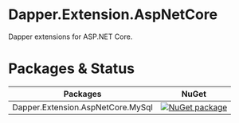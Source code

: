 # Dapper.Extension.AspNetCore

Dapper extensions for ASP.NET Core.

# Packages & Status
Packages | NuGet
---------|------
Dapper.Extension.AspNetCore.MySql|[![NuGet package](https://buildstats.info/nuget/Dapper.Extension.AspNetCore.MySql)](https://www.nuget.org/packages/Dapper.Extension.AspNetCore.MySql)
